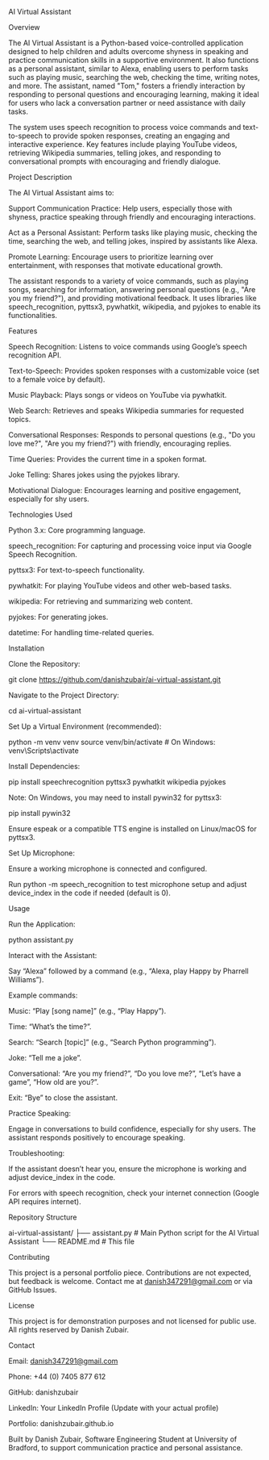 AI Virtual Assistant

Overview

The AI Virtual Assistant is a Python-based voice-controlled application designed to help children and adults overcome shyness in speaking and practice communication skills in a supportive environment. It also functions as a personal assistant, similar to Alexa, enabling users to perform tasks such as playing music, searching the web, checking the time, writing notes, and more. The assistant, named "Tom," fosters a friendly interaction by responding to personal questions and encouraging learning, making it ideal for users who lack a conversation partner or need assistance with daily tasks.

The system uses speech recognition to process voice commands and text-to-speech to provide spoken responses, creating an engaging and interactive experience. Key features include playing YouTube videos, retrieving Wikipedia summaries, telling jokes, and responding to conversational prompts with encouraging and friendly dialogue.

Project Description

The AI Virtual Assistant aims to:





Support Communication Practice: Help users, especially those with shyness, practice speaking through friendly and encouraging interactions.



Act as a Personal Assistant: Perform tasks like playing music, checking the time, searching the web, and telling jokes, inspired by assistants like Alexa.



Promote Learning: Encourage users to prioritize learning over entertainment, with responses that motivate educational growth.

The assistant responds to a variety of voice commands, such as playing songs, searching for information, answering personal questions (e.g., "Are you my friend?"), and providing motivational feedback. It uses libraries like speech_recognition, pyttsx3, pywhatkit, wikipedia, and pyjokes to enable its functionalities.

Features





Speech Recognition: Listens to voice commands using Google’s speech recognition API.



Text-to-Speech: Provides spoken responses with a customizable voice (set to a female voice by default).



Music Playback: Plays songs or videos on YouTube via pywhatkit.



Web Search: Retrieves and speaks Wikipedia summaries for requested topics.



Conversational Responses: Responds to personal questions (e.g., "Do you love me?", "Are you my friend?") with friendly, encouraging replies.



Time Queries: Provides the current time in a spoken format.



Joke Telling: Shares jokes using the pyjokes library.



Motivational Dialogue: Encourages learning and positive engagement, especially for shy users.

Technologies Used





Python 3.x: Core programming language.



speech_recognition: For capturing and processing voice input via Google Speech Recognition.



pyttsx3: For text-to-speech functionality.



pywhatkit: For playing YouTube videos and other web-based tasks.



wikipedia: For retrieving and summarizing web content.



pyjokes: For generating jokes.



datetime: For handling time-related queries.

Installation





Clone the Repository:

git clone https://github.com/danishzubair/ai-virtual-assistant.git



Navigate to the Project Directory:

cd ai-virtual-assistant



Set Up a Virtual Environment (recommended):

python -m venv venv
source venv/bin/activate  # On Windows: venv\Scripts\activate



Install Dependencies:

pip install speechrecognition pyttsx3 pywhatkit wikipedia pyjokes





Note: On Windows, you may need to install pywin32 for pyttsx3:

pip install pywin32



Ensure espeak or a compatible TTS engine is installed on Linux/macOS for pyttsx3.



Set Up Microphone:





Ensure a working microphone is connected and configured.



Run python -m speech_recognition to test microphone setup and adjust device_index in the code if needed (default is 0).

Usage





Run the Application:

python assistant.py



Interact with the Assistant:





Say “Alexa” followed by a command (e.g., “Alexa, play Happy by Pharrell Williams”).



Example commands:





Music: “Play [song name]” (e.g., “Play Happy”).



Time: “What’s the time?”.



Search: “Search [topic]” (e.g., “Search Python programming”).



Joke: “Tell me a joke”.



Conversational: “Are you my friend?”, “Do you love me?”, “Let’s have a game”, “How old are you?”.



Exit: “Bye” to close the assistant.



Practice Speaking:





Engage in conversations to build confidence, especially for shy users. The assistant responds positively to encourage speaking.



Troubleshooting:





If the assistant doesn’t hear you, ensure the microphone is working and adjust device_index in the code.



For errors with speech recognition, check your internet connection (Google API requires internet).

Repository Structure

ai-virtual-assistant/
├── assistant.py       # Main Python script for the AI Virtual Assistant
└── README.md         # This file

Contributing

This project is a personal portfolio piece. Contributions are not expected, but feedback is welcome. Contact me at danish347291@gmail.com or via GitHub Issues.

License

This project is for demonstration purposes and not licensed for public use. All rights reserved by Danish Zubair.

Contact





Email: danish347291@gmail.com



Phone: +44 (0) 7405 877 612



GitHub: danishzubair



LinkedIn: Your LinkedIn Profile (Update with your actual profile)



Portfolio: danishzubair.github.io



Built by Danish Zubair, Software Engineering Student at University of Bradford, to support communication practice and personal assistance.
